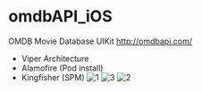 # omdbAPI_iOS

OMDB Movie Database UIKit
http://omdbapi.com/


  - Viper Architecture 
  - Alamofire (Pod install)
  - Kingfisher (SPM)
![1](https://user-images.githubusercontent.com/79005943/186437082-4539e199-c380-41c2-9d89-235f0bd1a8f9.png)
![3](https://user-images.githubusercontent.com/79005943/186437125-f0061078-6403-4ebf-bbfd-6b93d2444b6e.png)
![2](https://user-images.githubusercontent.com/79005943/186437153-73eb806c-79de-4fc7-a28a-b10247f315fa.png)
